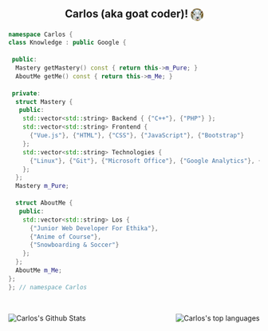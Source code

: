 <h2 align="center"> Carlos (aka goat coder)! <img align="center" src="./resources/goat.png" width="25"></h2>

```cpp
namespace Carlos {
class Knowledge : public Google {

 public:
  Mastery getMastery() const { return this->m_Pure; }
  AboutMe getMe() const { return this->m_Me; }
  
 private:
  struct Mastery {
   public:
    std::vector<std::string> Backend { {"C++"}, {"PHP"} };
    std::vector<std::string> Frontend {
      {"Vue.js"}, {"HTML"}, {"CSS"}, {"JavaScript"}, {"Bootstrap"}
    };
    std::vector<std::string> Technologies {
      {"Linux"}, {"Git"}, {"Microsoft Office"}, {"Google Analytics"}, {"Raylib"}
    };
  };
  Mastery m_Pure;
  
  struct AboutMe {
   public:
    std::vector<std::string> Los {
      {"Junior Web Developer For Ethika"},
      {"Anime of Course"},
      {"Snowboarding & Soccer"}
    };
  };
  AboutMe m_Me;
};
}; // namespace Carlos
```
<br>
<p float="left">
<img align="left" src="https://github-readme-stats.vercel.app/api?username=Puwya&include_all_commits=true&count_private=true&show_icons=true&line_height=25.5&hide_rank=false&title_color=9DB8C8&icon_color=2B6CBA&text_color=D3D3D3&bg_color=0,000000,2F6586" alt="Carlos's Github Stats" width="50%"/>

<img align="right" src="https://github-readme-stats.vercel.app/api/top-langs/?username=Puwya&layout=compact&title_color=9DB8C8&text_color=D3D3D3&bg_color=0,000000,2F6586" alt="Carlos's top languages"/>
</p>
